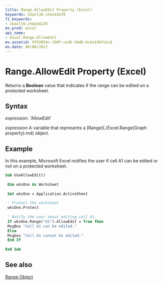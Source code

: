 ```yaml
---
title: Range.AllowEdit Property (Excel)
keywords: vbaxl10.chm144239
f1_keywords:
- vbaxl10.chm144239
ms.prod: excel
api_name:
- Excel.Range.AllowEdit
ms.assetid: 9f03054c-190f-ce3b-54db-bc6e19b7e1c6
ms.date: 06/08/2017
---
```



# Range.AllowEdit Property (Excel)

Returns a  **Boolean** value that indicates if the range can be edited on a protected worksheet.


## Syntax

 _expression_. 'AllowEdit'

 _expression_ A variable that represents a [Range](./Excel.Range(Graph property).md) object.


## Example

In this example, Microsoft Excel notifies the user if cell A1 can be edited or not on a protected worksheet.


```vb
Sub UseAllowEdit() 
 
 Dim wksOne As Worksheet 
 
 Set wksOne = Application.ActiveSheet 
 
 ' Protect the worksheet 
 wksOne.Protect 
 
 ' Notify the user about editing cell A1. 
 If wksOne.Range("A1").AllowEdit = True Then 
 MsgBox "Cell A1 can be edited." 
 Else 
 Msgbox "Cell A1 cannot be edited." 
 End If 
 
End Sub
```


## See also


[Range Object](Excel.Range(objec).md)

